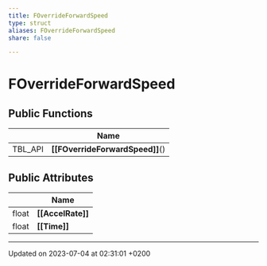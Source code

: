```yaml
---
title: FOverrideForwardSpeed
type: struct
aliases: FOverrideForwardSpeed
share: false

---
```


# FOverrideForwardSpeed





## Public Functions

|                | Name           |
| -------------- | -------------- |
| TBL_API | **[[FOverrideForwardSpeed]]**() |

## Public Attributes

|                | Name           |
| -------------- | -------------- |
| float | **[[AccelRate]]**  |
| float | **[[Time]]**  |

-------------------------------

Updated on 2023-07-04 at 02:31:01 +0200